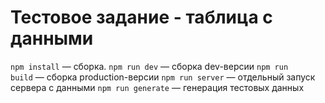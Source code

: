 # Тестовое задание - таблица с данными

`npm install` — сборка.
`npm run dev` — сборка dev-версии
`npm run build` — сборка production-версии
`npm run server` — отдельный запуск сервера с данными
`npm run generate` — генерация тестовых данных
